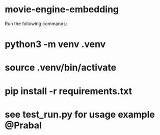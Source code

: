 # movie-engine-embedding


Run the following commands:


# python3 -m venv .venv

# source .venv/bin/activate

# pip install -r requirements.txt

# see test_run.py for usage example @Prabal
